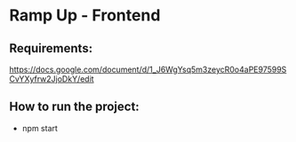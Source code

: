 # Ramp Up - Frontend

## Requirements:
https://docs.google.com/document/d/1_J6WgYsq5m3zeycR0o4aPE97599SCvYXyfrw2JjoDkY/edit 

## How to run the project:
<ul>
  <li>npm start</li>
</ul>
